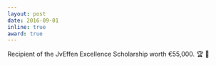 ```yaml
---
layout: post
date: 2016-09-01
inline: true
award: true
---
```


Recipient of the JvEffen Excellence Scholarship worth €55,000. :trophy: :gift:
